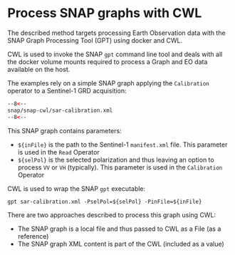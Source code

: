 # Process SNAP graphs with CWL

The described method targets processing Earth Observation data with the SNAP Graph Processing Tool (GPT) using docker and CWL.

CWL is used to invoke the SNAP `gpt` command line tool and deals with all the docker volume mounts required to process a Graph and EO data available on the host.

The examples rely on a simple SNAP graph applying the `Calibration` operator to a Sentinel-1 GRD acquisition:

```xml
--8<--
snap/snap-cwl/sar-calibration.xml
--8<--
```

This SNAP graph contains parameters:

- `${inFile}` is the path to the Sentinel-1 `manifest.xml` file. This parameter is used in the `Read` Operator
- `${selPol}` is the selected polarization and thus leaving an option to process `VV` or `VH` (typically). This parameter is used in the `Calibration` Operator

CWL is used to wrap the SNAP `gpt` executable:

```console
gpt sar-calibration.xml -PselPol=${selPol} -PinFile=${inFile}
```

There are two approaches described to process this graph using CWL:

- The SNAP graph is a local file and thus passed to CWL as a File (as a reference)
- The SNAP graph XML content is part of the CWL (included as a value) 

